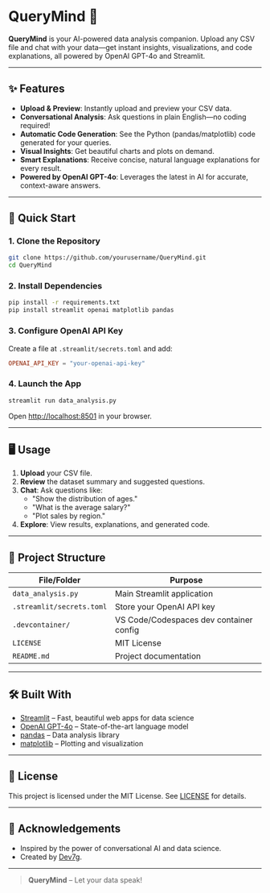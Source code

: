 # QueryMind 🚀

**QueryMind** is your AI-powered data analysis companion. Upload any CSV file and chat with your data—get instant insights, visualizations, and code explanations, all powered by OpenAI GPT-4o and Streamlit.

---

## ✨ Features

- **Upload & Preview**: Instantly upload and preview your CSV data.
- **Conversational Analysis**: Ask questions in plain English—no coding required!
- **Automatic Code Generation**: See the Python (pandas/matplotlib) code generated for your queries.
- **Visual Insights**: Get beautiful charts and plots on demand.
- **Smart Explanations**: Receive concise, natural language explanations for every result.
- **Powered by OpenAI GPT-4o**: Leverages the latest in AI for accurate, context-aware answers.

---

## 🚀 Quick Start

### 1. Clone the Repository

```sh
git clone https://github.com/yourusername/QueryMind.git
cd QueryMind
```

### 2. Install Dependencies

```sh
pip install -r requirements.txt
pip install streamlit openai matplotlib pandas
```

### 3. Configure OpenAI API Key

Create a file at `.streamlit/secrets.toml` and add:

```toml
OPENAI_API_KEY = "your-openai-api-key"
```

### 4. Launch the App

```sh
streamlit run data_analysis.py
```

Open [http://localhost:8501](http://localhost:8501) in your browser.

---

## 🖥️ Usage

1. **Upload** your CSV file.
2. **Review** the dataset summary and suggested questions.
3. **Chat**: Ask questions like:
   - "Show the distribution of ages."
   - "What is the average salary?"
   - "Plot sales by region."
4. **Explore**: View results, explanations, and generated code.

---

## 📁 Project Structure

| File/Folder                | Purpose                                      |
|----------------------------|----------------------------------------------|
| `data_analysis.py`         | Main Streamlit application                   |
| `.streamlit/secrets.toml`  | Store your OpenAI API key                    |
| `.devcontainer/`           | VS Code/Codespaces dev container config      |
| `LICENSE`                  | MIT License                                  |
| `README.md`                | Project documentation                        |

---

## 🛠️ Built With

- [Streamlit](https://streamlit.io/) – Fast, beautiful web apps for data science
- [OpenAI GPT-4o](https://platform.openai.com/docs/models/gpt-4o) – State-of-the-art language model
- [pandas](https://pandas.pydata.org/) – Data analysis library
- [matplotlib](https://matplotlib.org/) – Plotting and visualization

---

## 📜 License

This project is licensed under the MIT License. See [LICENSE](LICENSE) for details.

---

## 🙌 Acknowledgements

- Inspired by the power of conversational AI and data science.
- Created by [Dev7g](https://github.com/Dev7g).

---

> **QueryMind** – Let your data speak!
